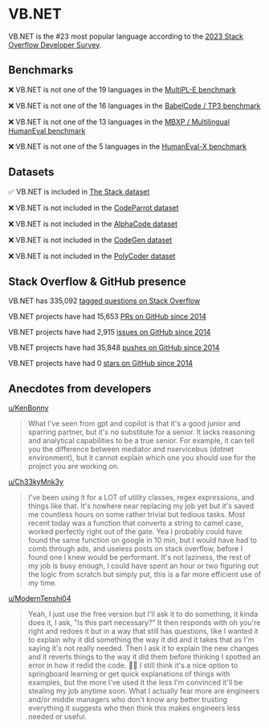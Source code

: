 # VB.NET

VB.NET is the #23 most popular language according to the [2023 Stack Overflow Developer Survey](https://survey.stackoverflow.co/2023/#section-most-popular-technologies-programming-scripting-and-markup-languages).

## Benchmarks

❌ VB.NET is not one of the 19 languages in the [MultiPL-E benchmark](https://blog.continue.dev/an-introduction-to-code-llm-benchmarks-for-software-engineers/#:~:text=couple%20notable%20mentions-,4.%20MultiPL%2DE,-Creator%3A%20Northeastern)

❌ VB.NET is not one of the 16 languages in the [BabelCode / TP3 benchmark](https://blog.continue.dev/an-introduction-to-code-llm-benchmarks-for-software-engineers/#:~:text=amazon%2Dscience/mxeval-,12.%20BabelCode%20/%20TP3,-Creator%3A%20Google)

❌ VB.NET is not one of the 13 languages in the [MBXP / Multilingual HumanEval benchmark](https://blog.continue.dev/an-introduction-to-code-llm-benchmarks-for-software-engineers/#:~:text=11.%20MBXP%20/%20Multilingual%20HumanEval)

❌ VB.NET is not one of the 5 languages in the [HumanEval-X benchmark](https://blog.continue.dev/an-introduction-to-code-llm-benchmarks-for-software-engineers/#:~:text=Some%20multilingual%C2%A0benchmarks-,10.%20HumanEval%2DX,-Creator%3A%20Tsinghua)

## Datasets

✅ VB.NET is included in [The Stack dataset](https://arxiv.org/abs/2211.15533)

❌ VB.NET is not included in the [CodeParrot dataset](https://huggingface.co/datasets/codeparrot/github-code)

❌ VB.NET is not included in the [AlphaCode dataset](https://arxiv.org/abs/2203.07814)

❌ VB.NET is not included in the [CodeGen dataset](https://arxiv.org/abs/2203.13474)

❌ VB.NET is not included in the [PolyCoder dataset](https://arxiv.org/abs/2202.13169)

## Stack Overflow & GitHub presence

VB.NET has 335,092 [tagged questions on Stack Overflow](https://stackoverflow.com/tags)

VB.NET projects have had 15,653 [PRs on GitHub since 2014](https://madnight.github.io/githut/#/pull_requests/2023/3)

VB.NET projects have had 2,915 [issues on GitHub since 2014](https://madnight.github.io/githut/#/issues/2023/3)

VB.NET projects have had 35,848 [pushes on GitHub since 2014](https://madnight.github.io/githut/#/pushes/2023/3)

VB.NET projects have had 0 [stars on GitHub since 2014](https://madnight.github.io/githut/#/stars/2023/3)

## Anecdotes from developers

[u/KenBonny](https://www.reddit.com/r/dotnet/comments/16j8il5/comment/k0qjb6u/?utm_source=share&utm_medium=web2x&context=3)
> What I've seen from gpt and copilot is that it's a good junior and sparring partner, but it's no substitute for a senior. It lacks reasoning and analytical capabilities to be a true senior. For example, it can tell you the difference between mediator and nservicebus (dotnet environment), but it cannot explain which one you should use for the project you are working on.

[u/Ch33kyMnk3y](https://www.reddit.com/r/dotnet/comments/10s8eld/comment/j704bu4/?utm_source=share&utm_medium=web2x&context=3)
> I've been using it for a LOT of utility classes, regex expressions, and things like that. It's nowhere near replacing my job yet but it's saved me countless hours on some rather trivial but tedious tasks. Most recent today was a function that converts a string to camel case, worked perfectly right out of the gate. Yea I probably could have found the same function on google in 10 min, but I would have had to comb through ads, and useless posts on stack overflow, before I found one I knew would be performant. It's not laziness, the rest of my job is busy enough, I could have spent an hour or two figuring out the logic from scratch but simply put, this is a far more efficient use of my time.

[u/ModernTenshi04](https://www.reddit.com/r/dotnet/comments/15od4zx/comment/jvr5vur/?utm_source=share&utm_medium=web2x&context=3)
> Yeah, I just use the free version but I'll ask it to do something, it kinda does it, I ask, "Is this part necessary?" It then responds with oh you're right and redoes it but in a way that still has questions, like I wanted it to explain why it did something the way it did and it takes that as I'm saying it's not really needed. Then I ask it to explain the new changes and it reverts things to the way it did them before thinking I spotted an error in how it redid the code. 🤦‍♂️ I still think it's a nice option to springboard learning or get quick explanations of things with examples, but the more I've used it the less I'm convinced it'll be stealing my job anytime soon. What I actually fear more are engineers and/or middle managers who don't know any better trusting everything it suggests who then think this makes engineers less needed or useful.